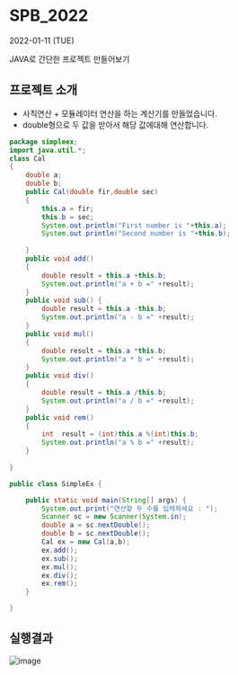 # SPB_2022

2022-01-11 (TUE)

JAVA로 간단한 프로젝트 만들어보기

## 프로젝트 소개
- 사칙연산 + 모듈레이터 연산을 하는 계산기를 만들었습니다.
- double형으로 두 값을 받아서 해당 값에대해 연산합니다.

```JAVA
package simpleex;
import java.util.*;
class Cal
{
	double a;
	double b;
	public Cal(double fir,double sec)
	{
		this.a = fir;
		this.b = sec;
		System.out.println("First number is "+this.a);
		System.out.println("Second number is "+this.b);
	
	}
	public void add()
	{
		double result = this.a +this.b;
		System.out.println("a + b =" +result);
	}
	public void sub() {
		double result = this.a -this.b;
		System.out.println("a - b =" +result);
	}
	public void mul()
	{
		double result = this.a *this.b;
		System.out.println("a * b =" +result);
	}
	public void div()
	{
		double result = this.a /this.b;
		System.out.println("a / b =" +result);
	}
	public void rem()
	{
		int  result = (int)this.a %(int)this.b;
		System.out.println("a % b =" +result);
	}
		
}

public class SimpleEx {

	public static void main(String[] args) {
		System.out.print("연산할 두 수를 입력하세요 : ");
		Scanner sc = new Scanner(System.in);
		double a = sc.nextDouble();
		double b = sc.nextDouble();
		Cal ex = new Cal(a,b); 
		ex.add();
		ex.sub();
		ex.mul();
		ex.div();
		ex.rem();
	}

}
```
## 실행결과
![image](https://user-images.githubusercontent.com/87357541/148961873-c50275c2-14f8-4ff0-91be-7b08686a4a2a.png)
